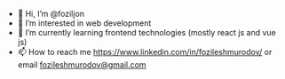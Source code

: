 - 👋 Hi, I’m @foziljon
- 👀 I’m interested in web development
- 🌱 I’m currently learning frontend technologies (mostly react js and vue js)
- 📫 How to reach me https://www.linkedin.com/in/fozileshmurodov/ or email fozileshmurodov@gmail.com

<!---
foziljon/foziljon is a ✨ special ✨ repository because its `README.md` (this file) appears on your GitHub profile.
You can click the Preview link to take a look at your changes.
--->
